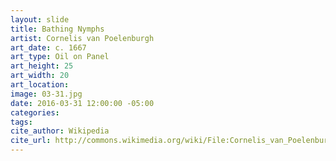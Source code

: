 ```yaml
---
layout: slide
title: Bathing Nymphs
artist: Cornelis van Poelenburgh
art_date: c. 1667
art_type: Oil on Panel
art_height: 25
art_width: 20
art_location:
image: 03-31.jpg
date: 2016-03-31 12:00:00 -05:00
categories:
tags:
cite_author: Wikipedia
cite_url: http://commons.wikimedia.org/wiki/File:Cornelis_van_Poelenburch_Badende_Nymphen.jpg
---
```

